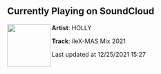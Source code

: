 ## Currently Playing on SoundCloud

[<img align="left" width="100" src="https://i1.sndcdn.com/artworks-vKIXJZzgV5OewGBT-ynrnYQ-t500x500.jpg">](https://soundcloud.com/hollyhollys/ilex-mas-mix-2021)

**Artist**: HOLLY 

**Track**: ileX-MAS Mix 2021

Last updated at 12/25/2021 15:27
